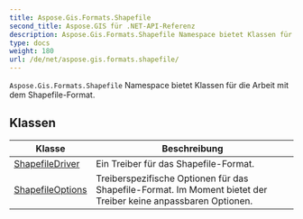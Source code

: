 ```yaml
---
title: Aspose.Gis.Formats.Shapefile
second_title: Aspose.GIS für .NET-API-Referenz
description: Aspose.Gis.Formats.Shapefile Namespace bietet Klassen für die Arbeit mit dem ShapefileFormat.
type: docs
weight: 180
url: /de/net/aspose.gis.formats.shapefile/
---
```

`Aspose.Gis.Formats.Shapefile` Namespace bietet Klassen für die Arbeit mit dem Shapefile-Format.

## Klassen

| Klasse | Beschreibung |
| --- | --- |
| [ShapefileDriver](./shapefiledriver/) | Ein Treiber für das Shapefile-Format. |
| [ShapefileOptions](./shapefileoptions/) | Treiberspezifische Optionen für das Shapefile-Format. Im Moment bietet der Treiber keine anpassbaren Optionen. |


